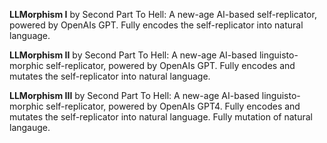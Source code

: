 **LLMorphism I** by Second Part To Hell: A new-age AI-based self-replicator, powered by OpenAIs GPT. Fully encodes the self-replicator into natural language.

**LLMorphism II** by Second Part To Hell: A new-age AI-based linguisto-morphic self-replicator, powered by OpenAIs GPT. Fully encodes and mutates the self-replicator into natural language.

**LLMorphism III** by Second Part To Hell: A new-age AI-based linguisto-morphic self-replicator, powered by OpenAIs GPT4. Fully encodes and mutates the self-replicator into natural language. Fully mutation of natural langauge.
